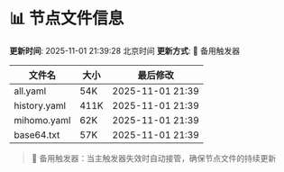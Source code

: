# 📊 节点文件信息

**更新时间**: 2025-11-01 21:39:28 北京时间
**更新方式**: 🔄 备用触发器

| 文件名 | 大小 | 最后修改 |
|--------|------|----------|
| all.yaml | 54K | 2025-11-01 21:39 |
| history.yaml | 411K | 2025-11-01 21:39 |
| mihomo.yaml | 62K | 2025-11-01 21:39 |
| base64.txt | 57K | 2025-11-01 21:39 |

> 🔄 备用触发器：当主触发器失效时自动接管，确保节点文件的持续更新
